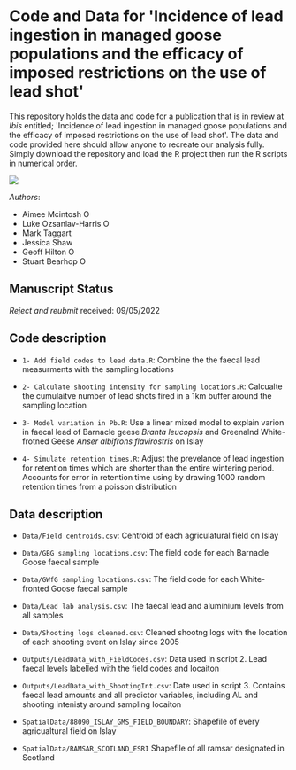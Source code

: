 # Code and Data for 'Incidence of lead ingestion in managed goose populations and the efficacy of imposed restrictions on the use of lead shot'
This repository holds the data and code for a publication that is in review at *Ibis* entitled; 'Incidence of lead ingestion in managed goose populations and the efficacy of imposed restrictions on the use of lead shot'. The data and code provided here should allow anyone to recreate our analysis fully. Simply download the repository and load the R project then run the R scripts in numerical order.

![](https://img.shields.io/github/directory-file-count/LukeOzsanlav/Ibis_2022_lead)

_Authors_:

- Aimee Mcintosh <a itemprop="sameAs" content="https://orcid.org/0000-0002-4975-3682" href="https://orcid.org/0000-0002-4975-3682" target="orcid.widget" rel="me noopener noreferrer" style="vertical-align:top;"><img src="https://orcid.org/sites/default/files/images/orcid_16x16.png" alt="ORCID iD icon" style="width:1em;margin-right:.5em;"/></a>
- Luke Ozsanlav-Harris <a itemprop="sameAs" content="https://orcid.org/0000-0003-3889-6722" href="https://orcid.org/0000-0003-3889-6722" target="orcid.widget" rel="me noopener noreferrer" style="vertical-align:top;"><img src="https://orcid.org/sites/default/files/images/orcid_16x16.png" alt="ORCID iD icon" style="width:1em;margin-right:.5em;"/></a>
- Mark Taggart
- Jessica Shaw
- Geoff Hilton <a itemprop="sameAs" content="https://orcid.org/0000-0001-9062-3030" href="https://orcid.org/0000-0001-9062-3030" target="orcid.widget" rel="me noopener noreferrer" style="vertical-align:top;"><img src="https://orcid.org/sites/default/files/images/orcid_16x16.png" alt="ORCID iD icon" style="width:1em;margin-right:.5em;"/></a>
- Stuart Bearhop <a itemprop="sameAs" content="https://orcid.org/0000-0002-5864-0129" href="https://orcid.org/0000-0002-5864-0129" target="orcid.widget" rel="me noopener noreferrer" style="vertical-align:top;"><img src="https://orcid.org/sites/default/files/images/orcid_16x16.png" alt="ORCID iD icon" style="width:1em;margin-right:.5em;"/></a>


## Manuscript Status
*Reject and reubmit* received: 09/05/2022


## Code description
- `1- Add field codes to lead data.R`: Combine the the faecal lead measurments with the sampling locations

- `2- Calculate shooting intensity for sampling locations.R`: Calcualte the cumulaitve number of lead shots fired in a 1km buffer around the sampling location

- `3- Model variation in Pb.R`: Use a linear mixed model to explain varion in faecal lead of Barnacle geese *Branta leucopsis* and Greenalnd White-frotned Geese *Anser albifrons flavirostris* on Islay

- `4- Simulate retention times.R`: Adjust the prevelance of lead ingestion for retention times which are shorter than the entire wintering period. Accounts for error in retention time using by drawing 1000 random retention times from a poisson distribution

## Data description
- `Data/Field centroids.csv`: Centroid of each agriculatural field on Islay

- `Data/GBG sampling locations.csv`: The field code for each Barnacle Goose faecal sample

- `Data/GWfG sampling locations.csv`: The field code for each White-fronted Goose faecal sample

- `Data/Lead lab analysis.csv`: The faecal lead and aluminium levels from all samples 

- `Data/Shooting logs cleaned.csv`: Cleaned shootng logs with the location of each shooting event on Islay since 2005

- `Outputs/LeadData_with_FieldCodes.csv`: Data used in script 2. Lead faecal levels labelled with the field codes and locaiton

- `Outputs/LeadData_with_ShootingInt.csv`: Date used in script 3. Contains faecal lead amounts and all predictor variables, including AL and shooting intenisty around sampling locaiton

- `SpatialData/88090_ISLAY_GMS_FIELD_BOUNDARY`: Shapefile of every agricualtural field on Islay

- `SpatialData/RAMSAR_SCOTLAND_ESRI` Shapefile of all ramsar designated in Scotland
